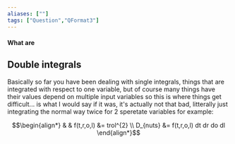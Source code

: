 ```yaml
---
aliases: [""]
tags: ["Question","QFormat3"]
---
```


#### What are
## Double integrals
Basically so far you have been dealing with single integrals, things that are integrated with respect to one variable, but of course many things have their values depend on multiple input variables so this is where things get difficult... is what I would say if it was, it's actually not that bad, litterally just integrating the normal way twice for 2 speretate variables for example:

$$\begin{align*}
& & f(t,r,o,l) &= trol^{2} \\
D_{nuts} &= f(t,r,o,l) dt dr do dl
\end{align*}$$

